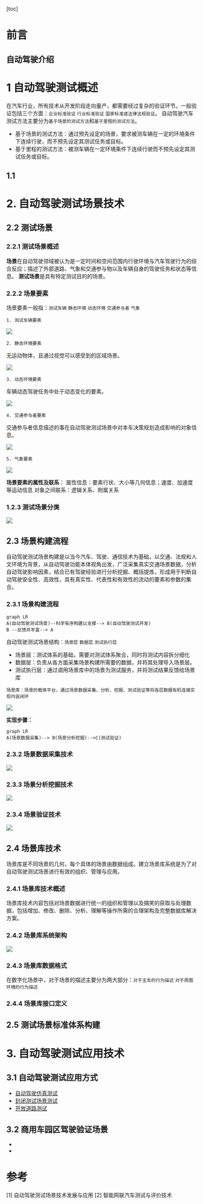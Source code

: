 [toc]

# 前言

## 自动驾驶介绍



# 1 自动驾驶测试概述

在汽车行业，所有技术从开发阶段走向量产，都需要经过复杂的验证环节。一般验证包括三个方面：`企业标准验证` `行业标准验证` `国家标准或法律法规验证`。
自动驾驶汽车测试方法主要分为`基于场景的测试方法`和`基于里程的测试方法`。

- 基于场景的测试方法：通过预先设定的场景，要求被测车辆在一定的环境条件下连续行驶，而不预先设定其测试任务或目标。
- 基于里程的测试方法：被测车辆在一定环境条件下连续行驶而不预先设定其测试任务或目标。

## 1.1 



# 2. 自动驾驶测试场景技术

## 2.2 测试场景

### 2.2.1 测试场景概述

**场景**在自动驾驶领域被认为是一定时间和空间范围内行驶环境与汽车驾驶行为的综合反应；描述了外部道路、气象和交通参与物以及车辆自身的驾驶任务和状态等信息。
**测试场景**是具有特定测试目的的场景。

### 2.2.2 场景要素

场景要素一般指：`测试车辆` `静态环境` `动态环境` `交通参与者` `气象`

```
1. 测试车辆要素
```
![](image/test_vehicle_motion_infor.png)

```
2. 静态环境要素
```
无运动物体，且通过视觉可以感受到的区域场景。

![](image/static_environmental_elements.png)

```
3. 动态环境要素
```

车辆动态驾驶任务中处于动态变化的要素。

![](image/dynamic_environmental_elements.png)

```
4. 交通参与者要素
```

交通参与者信息描述的事在自动驾驶测试场景中对本车决策规划造成影响的对象信息。

![](image/traffic_participant_elements.png)

```
5. 气象要素
```

![](image/meteorological_factors.png)

**场景要素的属性及联系**：
属性信息：要素行状、大小等几何信息；速度、加速度等运动信息
对象之间联系：逻辑关系、附属关系

### 1.2.3 测试场景分类

![](image/test_scen_class.png)

## 2.3 场景构建流程

自动驾驶测试场景构建是以当今汽车、驾驶、通信技术为基础，以交通、法规和人文环境为背景，从自动驾驶功能本体视角出发，广泛采集真实交通场景数据，分析自动驾驶影响因素，结合已有驾驶经验进行分析挖掘、概括提炼，形成用于判断自动驾驶安全性、高效性，具有真实性、代表性和有效性的流动的要素和参数的集合。

### 2.3.1 场景构建流程

```mermaid
graph LR
A(自动驾驶测试场景)--科学有序构建以支撑--> B(自动驾驶测试开发)
B --反馈并丰富--> A
```

自动驾驶测试场景结构：`场景层` `数据层` `测试执行层`

- 场景层：测试体系的基础，需要对测试体系聚合，同时将测试内容拆分细化
- 数据层：负责从各方面采集场景构建所需要的数据，并将其处理导入场景层。
- 测试执行层：通过调用场景库中的场景为测试服务，并将测试结果反馈给场景库

```
场景库：场景的载体平台，通过场景数据采集、分析、挖掘、测试验证等将各层数据有机连接实现内容闭环
```

![](image/autopilot_test_scene_lib_design_process.png)

**实现步骤：**

```mermaid
graph LR
A(场景数据采集)--> B(场景分析挖掘)-->C(测试验证)
```

### 2.3.2 场景数据采集技术

![](image/scene_data_acquisition_tech.png)

### 2.3.3 场景分析挖掘技术

![](image/scene_analysis_mining_tech.png)

### 2.3.4 场景验证技术

![](image/scene_verification_tech.png)

## 2.4 场景库技术

场景库是不同场景的几何，每个具体的场景由数据组成。建立场景库系统是为了对自动驾驶测试场景进行有效的组织、管理与应用。

### 2.4.1 场景库技术概述

场景库技术内容包括对场景数据进行统一的组织和管理以及搞笑的获取与处理数据，包括增加、修改、删除、分析、理解等操作所需的合理架构及完整数据库解决方案。

### 2.4.2 场景库系统架构

![](image/scene_lib_sys_arch.png)

### 2.4.3 场景库数据格式

在数字化场景中，对于场景的描述主要分为两大部分：`对于主车的行为描述` `对于周围环境的行为描述`



### 2.4.4 场景库接口定义


## 2.5 测试场景标准体系构建



# 3. 自动驾驶测试应用技术

## 3.1 自动驾驶测试应用方式

- [自动驾驶仿真测试](autopilot_sim_test/sim_test_intro.md)
- [封闭测试场景测试](autopilot_vehicle_test/autopilot_vehicle_test_intro.md)
- [开放道路测试]()

## 3.2 商用车园区驾驶验证场景

- []()
- []()

# 参考

[1] 自动驾驶测试场景技术发展与应用
[2] 智能网联汽车测试与评价技术